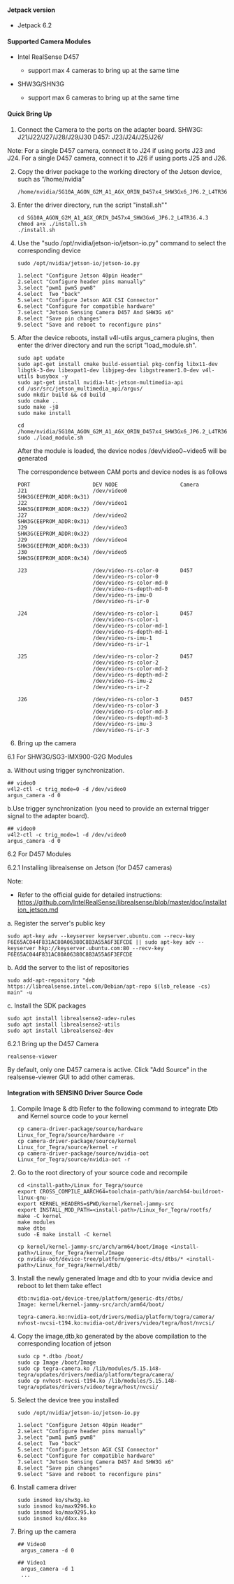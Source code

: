 #### Jetpack version

* Jetpack 6.2

#### Supported Camera Modules

* Intel RealSense D457
  * support max 4 cameras to bring up at the same time

* SHW3G/SHN3G
  * support max 6 cameras to bring up at the same time

#### Quick Bring Up

1. Connect the Camera to the ports on the adapter board.
SHW3G: J21/J22/J27/J28/J29/J30
D457: J23/J24/J25/J26/

Note:
For a single D457 camera, connect it to J24 if using ports J23 and J24.
For a single D457 camera, connect it to J26 if using ports J25 and J26.

2. Copy the driver package to the working directory of the Jetson device, such as “/home/nvidia”

   ```
   /home/nvidia/SG10A_AGON_G2M_A1_AGX_ORIN_D457x4_SHW3Gx6_JP6.2_L4TR36.4.3
   ```
3. Enter the driver directory, run the script "install.sh""

   ```
   cd SG10A_AGON_G2M_A1_AGX_ORIN_D457x4_SHW3Gx6_JP6.2_L4TR36.4.3
   chmod a+x ./install.sh
   ./install.sh
   ```
4. Use the "sudo /opt/nvidia/jetson-io/jetson-io.py" command to select the corresponding device

   ```
   sudo /opt/nvidia/jetson-io/jetson-io.py

   1.select "Configure Jetson 40pin Header"
   2.select "Configure header pins manually"
   3.select "pwm1 pwm5 pwm8"
   4.select  Two "back"
   5.select "Configure Jetson AGX CSI Connector"
   6.select "Configure for compatible hardware"
   7.select "Jetson Sensing Camera D457 And SHW3G x6"
   8.select "Save pin changes"
   9.select "Save and reboot to reconfigure pins"
   ```

5. After the device reboots, install v4l-utils argus_camera plugins, then enter the driver directory and run the script "load_module.sh".

   ```
   sudo apt update
   sudo apt-get install cmake build-essential pkg-config libx11-dev libgtk-3-dev libexpat1-dev libjpeg-dev libgstreamer1.0-dev v4l-utils busybox -y
   sudo apt-get install nvidia-l4t-jetson-multimedia-api
   cd /usr/src/jetson_multimedia_api/argus/
   sudo mkdir build && cd build
   sudo cmake ..
   sudo make -j8
   sudo make install

   cd /home/nvidia/SG10A_AGON_G2M_A1_AGX_ORIN_D457x4_SHW3Gx6_JP6.2_L4TR36.4.3
   sudo ./load_module.sh
   ```
   After the module is loaded, the device nodes /dev/video0~video5 will be generated

   The correspondence between CAM ports and device nodes is as follows

    ```
    PORT                    DEV NODE                    Camera
    J21                     /dev/video0                 SHW3G(EEPROM_ADDR:0x31)
    J22                     /dev/video1                 SHW3G(EEPROM_ADDR:0x32)
    J27                     /dev/video2                 SHW3G(EEPROM_ADDR:0x31)
    J29                     /dev/video3                 SHW3G(EEPROM_ADDR:0x32)
    J29                     /dev/video4                 SHW3G(EEPROM_ADDR:0x33)
    J30                     /dev/video5                 SHW3G(EEPROM_ADDR:0x34)

    J23                     /dev/video-rs-color-0       D457
                            /dev/video-rs-color-0
                            /dev/video-rs-color-md-0
                            /dev/video-rs-depth-md-0
                            /dev/video-rs-imu-0
                            /dev/video-rs-ir-0

    J24                     /dev/video-rs-color-1       D457
                            /dev/video-rs-color-1
                            /dev/video-rs-color-md-1
                            /dev/video-rs-depth-md-1
                            /dev/video-rs-imu-1
                            /dev/video-rs-ir-1

    J25                     /dev/video-rs-color-2       D457
                            /dev/video-rs-color-2
                            /dev/video-rs-color-md-2
                            /dev/video-rs-depth-md-2
                            /dev/video-rs-imu-2
                            /dev/video-rs-ir-2

    J26                     /dev/video-rs-color-3       D457
                            /dev/video-rs-color-3
                            /dev/video-rs-color-md-3
                            /dev/video-rs-depth-md-3
                            /dev/video-rs-imu-3
                            /dev/video-rs-ir-3
    ```

6. Bring up the camera

6.1 For SHW3G/SG3-IMX900-G2G Modules


  a. Without using trigger synchronization.
   ```
   ## video0
   v4l2-ctl -c trig_mode=0 -d /dev/video0
   argus_camera -d 0
   ```

  b.Use trigger synchronization (you need to provide an external trigger signal to the adapter board).
   ```
   ## video0
   v4l2-ctl -c trig_mode=1 -d /dev/video0
   argus_camera -d 0
   ```
6.2 For D457 Modules

6.2.1 Installing librealsense on Jetson (for D457 cameras)

Note:
- Refer to the official guide for detailed instructions:
  https://github.com/IntelRealSense/librealsense/blob/master/doc/installation_jetson.md

a. Register the server's public key
   ```
   sudo apt-key adv --keyserver keyserver.ubuntu.com --recv-key F6E65AC044F831AC80A06380C8B3A55A6F3EFCDE || sudo apt-key adv --keyserver hkp://keyserver.ubuntu.com:80 --recv-key F6E65AC044F831AC80A06380C8B3A55A6F3EFCDE
   ```

b. Add the server to the list of repositories
   ```
   sudo add-apt-repository "deb https://librealsense.intel.com/Debian/apt-repo $(lsb_release -cs) main" -u
   ```

c. Install the SDK packages
   ```
   sudo apt install librealsense2-udev-rules
   sudo apt install librealsense2-utils
   sudo apt install librealsense2-dev
   ```

6.2.1 Bring up the D457 Camera
   ```
   realsense-viewer
   ```
   By default, only one D457 camera is active. Click "Add Source" in the realsense-viewer GUI to add other cameras.


#### Integration with SENSING Driver Source Code

1. Compile Image & dtb
   Refer to the following command to integrate Dtb and Kernel source code to your kernel

   ```
   cp camera-driver-package/source/hardware Linux_for_Tegra/source/hardware -r
   cp camera-driver-package/source/kernel Linux_for_Tegra/source/kernel -r
   cp camera-driver-package/source/nvidia-oot Linux_for_Tegra/source/nvidia-oot -r
   ```
2. Go to the root directory of your source code and recompile

   ```
   cd <install-path>/Linux_for_Tegra/source
   export CROSS_COMPILE_AARCH64=toolchain-path/bin/aarch64-buildroot-linux-gnu-
   export KERNEL_HEADERS=$PWD/kernel/kernel-jammy-src
   export INSTALL_MOD_PATH=<install-path>/Linux_for_Tegra/rootfs/
   make -C kernel
   make modules
   make dtbs
   sudo -E make install -C kernel

   cp kernel/kernel-jammy-src/arch/arm64/boot/Image <install-path>/Linux_for_Tegra/kernel/Image
   cp nvidia-oot/device-tree/platform/generic-dts/dtbs/* <install-path>/Linux_for_Tegra/kernel/dtb/
   ```
3. Install the newly generated Image and dtb to your nvidia device and reboot to let them take effect

   ```
   dtb:nvidia-oot/device-tree/platform/generic-dts/dtbs/
   Image: kernel/kernel-jammy-src/arch/arm64/boot/

   tegra-camera.ko:nvidia-oot/drivers/media/platform/tegra/camera/
   nvhost-nvcsi-t194.ko:nvidia-oot/drivers/video/tegra/host/nvcsi/
   ```
4. Copy the image,dtb,ko generated by the above compilation to the corresponding location of jetson

   ```
   sudo cp *.dtbo /boot/
   sudo cp Image /boot/Image
   sudo cp tegra-camera.ko /lib/modules/5.15.148-tegra/updates/drivers/media/platform/tegra/camera/
   sudo cp nvhost-nvcsi-t194.ko /lib/modules/5.15.148-tegra/updates/drivers/video/tegra/host/nvcsi/
   ```
5. Select the device tree you installed

   ```
   sudo /opt/nvidia/jetson-io/jetson-io.py

   1.select "Configure Jetson 40pin Header"
   2.select "Configure header pins manually"
   3.select "pwm1 pwm5 pwm8"
   4.select  Two "back"
   5.select "Configure Jetson AGX CSI Connector"
   6.select "Configure for compatible hardware"
   7.select "Jetson Sensing Camera D457 And SHW3G x6"
   8.select "Save pin changes"
   9.select "Save and reboot to reconfigure pins"
   ```
6. Install camera driver

   ```
   sudo insmod ko/shw3g.ko
   sudo insmod ko/max9296.ko
   sudo insmod ko/max9295.ko
   sudo insmod ko/d4xx.ko
   ```
7. Bring up the camera

   ```
   ## Video0
    argus_camera -d 0

   ## Video1
    argus_camera -d 1
    ...
   ```
